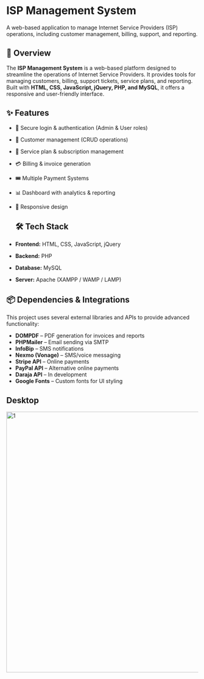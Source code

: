 # ISP Management System

A web-based application to manage Internet Service Providers (ISP) operations, including customer management, billing, support, and reporting.



## 🚀 Overview

The **ISP Management System** is a web-based platform designed to streamline the operations of Internet Service Providers. It provides tools for managing customers, billing, support tickets, service plans, and reporting. Built with **HTML, CSS, JavaScript, jQuery, PHP, and MySQL**, it offers a responsive and user-friendly interface.



## ✨ Features
- 🔐 Secure login & authentication (Admin & User roles)
- 👥 Customer management (CRUD operations)
- 📡 Service plan & subscription management
- 💳 Billing & invoice generation
- 🎟️ Multiple Payment Systems
- 📊 Dashboard with analytics & reporting
- 📱 Responsive design



  ## 🛠 Tech Stack
- **Frontend:** HTML, CSS, JavaScript, jQuery
- **Backend:** PHP
- **Database:** MySQL
- **Server:** Apache (XAMPP / WAMP / LAMP)



## 📦 Dependencies & Integrations

This project uses several external libraries and APIs to provide advanced functionality:

- **DOMPDF** – PDF generation for invoices and reports  
- **PHPMailer** – Email sending via SMTP  
- **InfoBip** – SMS notifications  
- **Nexmo (Vonage)** – SMS/voice messaging  
- **Stripe API** – Online payments  
- **PayPal API** – Alternative online payments  
- **Daraja API** – In development  
- **Google Fonts** – Custom fonts for UI styling  




## Desktop
<img width="1366" height="684" alt="1" src="https://github.com/user-attachments/assets/ff0a25ee-3e4d-4c26-bf24-2215c801e10b" />
